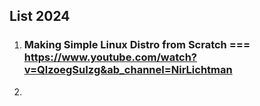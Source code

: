 ## List 2024

 1. ### Making Simple Linux Distro from Scratch          ===        https://www.youtube.com/watch?v=QlzoegSuIzg&ab_channel=NirLichtman

 2. 
